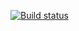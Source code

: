[![Build status](https://ci.appveyor.com/api/projects/status/gxh94rw4eu3wppee?svg=true)](https://ci.appveyor.com/project/Polina172001/dom)
